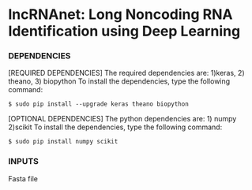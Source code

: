 # lncRNAnet: Long Noncoding RNA Identification using Deep Learning
### DEPENDENCIES
[REQUIRED DEPENDENCIES]
The required dependencies are: 1)keras, 2) theano, 3) biopython
To install the dependencies, type the following command:
```
$ sudo pip install --upgrade keras theano biopython
```

[OPTIONAL DEPENDENCIES]
The python dependencies are: 1) numpy 2)scikit
To install the dependencies, type the following command:
```
$ sudo pip install numpy scikit
```

### INPUTS
Fasta file

